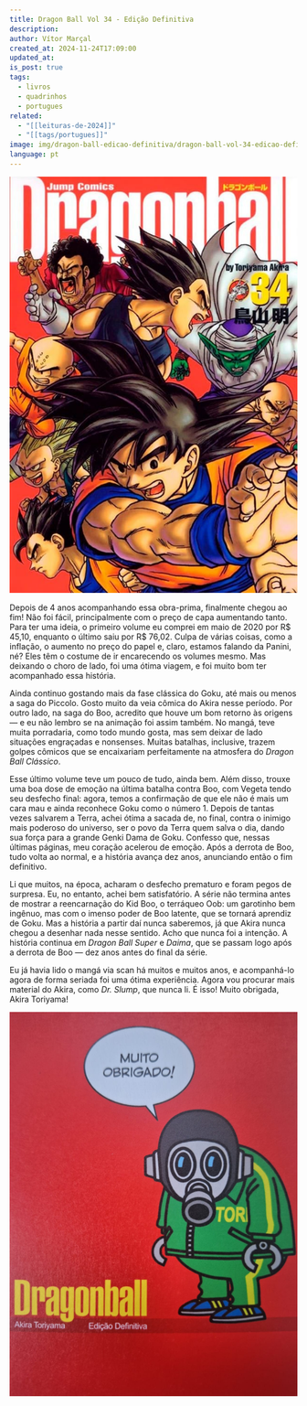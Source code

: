```yaml
---
title: Dragon Ball Vol 34 - Edição Definitiva
description: 
author: Vítor Marçal
created_at: 2024-11-24T17:09:00
updated_at: 
is_post: true
tags:
  - livros
  - quadrinhos
  - portugues
related:
  - "[[leituras-de-2024]]"
  - "[[tags/portugues]]"
image: img/dragon-ball-edicao-definitiva/dragon-ball-vol-34-edicao-definitiva.jpg
language: pt
---
```


![dragon-ball-vol-34-edicao-definitiva](img/dragon-ball-edicao-definitiva/dragon-ball-vol-34-edicao-definitiva.jpg)

Depois de 4 anos acompanhando essa obra-prima, finalmente chegou ao fim! Não foi fácil, principalmente com o preço de capa aumentando tanto. Para ter uma ideia, o primeiro volume eu comprei em maio de 2020 por R$ 45,10, enquanto o último saiu por R$ 76,02. Culpa de várias coisas, como a inflação, o aumento no preço do papel e, claro, estamos falando da Panini, né? Eles têm o costume de ir encarecendo os volumes mesmo. Mas deixando o choro de lado, foi uma ótima viagem, e foi muito bom ter acompanhado essa história.

Ainda continuo gostando mais da fase clássica do Goku, até mais ou menos a saga do Piccolo. Gosto muito da veia cômica do Akira nesse período. Por outro lado, na saga do Boo, acredito que houve um bom retorno às origens — e eu não lembro se na animação foi assim também. No mangá, teve muita porradaria, como todo mundo gosta, mas sem deixar de lado situações engraçadas e nonsenses. Muitas batalhas, inclusive, trazem golpes cômicos que se encaixariam perfeitamente na atmosfera do _Dragon Ball Clássico_.

Esse último volume teve um pouco de tudo, ainda bem. Além disso, trouxe uma boa dose de emoção na última batalha contra Boo, com Vegeta tendo seu desfecho final: agora, temos a confirmação de que ele não é mais um cara mau e ainda reconhece Goku como o número 1. Depois de tantas vezes salvarem a Terra, achei ótima a sacada de, no final, contra o inimigo mais poderoso do universo, ser o povo da Terra quem salva o dia, dando sua força para a grande Genki Dama de Goku. Confesso que, nessas últimas páginas, meu coração acelerou de emoção. Após a derrota de Boo, tudo volta ao normal, e a história avança dez anos, anunciando então o fim definitivo.

Li que muitos, na época, acharam o desfecho prematuro e foram pegos de surpresa. Eu, no entanto, achei bem satisfatório. A série não termina antes de mostrar a reencarnação do Kid Boo, o terráqueo Oob: um garotinho bem ingênuo, mas com o imenso poder de Boo latente, que se tornará aprendiz de Goku. Mas a história a partir daí nunca saberemos, já que Akira nunca chegou a desenhar nada nesse sentido. Acho que nunca foi a intenção. A história continua em _Dragon Ball Super_ e _Daima_, que se passam logo após a derrota de Boo — dez anos antes do final da série.

Eu já havia lido o mangá via scan há muitos e muitos anos, e acompanhá-lo agora de forma seriada foi uma ótima experiência. Agora vou procurar mais material do Akira, como _Dr. Slump_, que nunca li. É isso! Muito obrigada, Akira Toriyama!

![dragon-ball-vol-34-edicao-definitiva](img/dragon-ball-edicao-definitiva/dragon-ball-vol-34-edicao-definitiva-2.jpg)